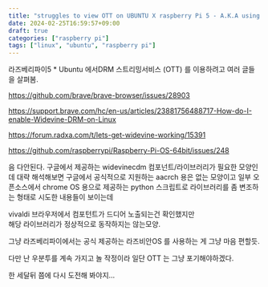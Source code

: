 ```yaml
---
title: "struggles to view OTT on UBUNTU X raspberry Pi 5 - A.K.A using Widevinecdm"
date: 2024-02-25T16:59:57+09:00
draft: true
categories: ["raspberry pi"]
tags: ["linux", "ubuntu", "raspberry pi"]
---
```


라즈베리파이5 \* Ubuntu 에서DRM 스트리밍서비스 (OTT) 를 이용하려고 여러 글들을 살펴봄.

https://github.com/brave/brave-browser/issues/28903

https://support.brave.com/hc/en-us/articles/23881756488717-How-do-I-enable-Widevine-DRM-on-Linux

https://forum.radxa.com/t/lets-get-widevine-working/15391

https://github.com/raspberrypi/Raspberry-Pi-OS-64bit/issues/248

음 다안된다.
구글에서 제공하는 widevinecdm 컴포넌트/라이브러리가 필요한 모양인데
대략 해석해보면 구글에서 공식적으로 지원하는 aacrch 용은 없는 모양이고
일부 오픈소스에서 chrome OS 용으로 제공하는 python 스크립트로 라이브러리를 좀 변조하는 형태로 시도한 내용들이 보이는데

vivaldi 브라우저에서 컴포턴트가 드디어 노출되는건 확인했지만  
해당 라이브러리가 정상적으로 동작하지는 않는모양.

그냥 라즈베리파이에서는 공식 제공하는 라즈비안OS 를 사용하는 게 그냥 마음 편할듯.

다만 난 우분투를 계속 가지고 놀 작정이라 일단 OTT 는 그냥 포기해야하겠다.

한 세달뒤 쯤에 다시 도전해 봐야지...
